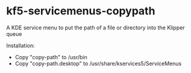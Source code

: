 # kf5-servicemenus-copypath
A KDE service menu to put the path of a file or directory into the Klipper queue

Installation:
- Copy "copy-path" to /usr/bin
- Copy "copy-path.desktop" to /usr/share/kservices5/ServiceMenus
